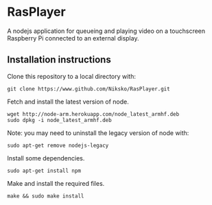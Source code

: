 # RasPlayer

A nodejs application for queueing and playing video on a touchscreen Raspberry Pi connected to an external display.

## Installation instructions

Clone this repository to a local directory with:

```
git clone https://www.github.com/Niksko/RasPlayer.git
```

Fetch and install the latest version of node.

```
wget http://node-arm.herokuapp.com/node_latest_armhf.deb
sudo dpkg -i node_latest_armhf.deb
```

Note: you may need to uninstall the legacy version of node with:

```
sudo apt-get remove nodejs-legacy
```

Install some dependencies.

```
sudo apt-get install npm
```

Make and install the required files.

```
make && sudo make install
```
